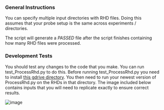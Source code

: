 ### General Instructions

You can specify multiple input directories with RHD files. Doing this assumes that your probe setup is the same across experiments / directories.

The script will generate a <i>PASSED</i> file after the script finishes containing how many RHD files were processed.

### Development Tests

You should test any changes to the code that you make. You can run test_ProcessRhd.py to do this. Before running test_ProcessRhd.py you need to install [this gdrive directory](https://drive.google.com/drive/folders/1igRBPIVa36NYIzYBSNu37G-ckv2dG4-j?usp=sharing). You then need to run your newest version of ProcessRhd.py on the RHDs in that directory. The image included below contains inputs that you will need to replicate exactly to ensure correct results.

![image](https://github.com/bainro/mcn_ephys/assets/31903812/3b5c0e4d-412f-4bee-8a43-2d9527a59717)
